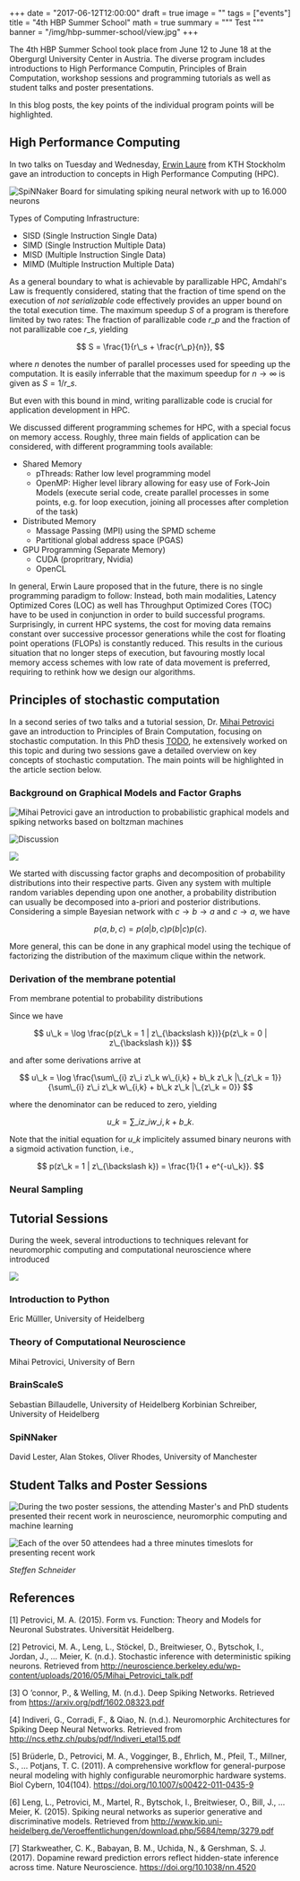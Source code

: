 +++
date = "2017-06-12T12:00:00"
draft = true
image = ""
tags = ["events"]
title = "4th HBP Summer School" 
math = true
summary = """
Test
"""
banner = "/img/hbp-summer-school/view.jpg"
+++

The 4th HBP Summer School took place from June 12 to June 18 at the Obergurgl University Center in Austria.
The diverse program includes introductions to High Performance Computin, Principles of Brain Computation,
workshop sessions and programming tutorials as well as student talks and poster presentations.

In this blog posts, the key points of the individual program points will be highlighted.

## High Performance Computing

In two talks on Tuesday and Wednesday, [Erwin Laure](todo) from KTH Stockholm gave an introduction to concepts in High Performance Computing (HPC).

![SpiNNaker Board for simulating spiking neural network with up to 16.000 neurons](/img/hbp-summer-school/spinnaker.jpg)

Types of Computing Infrastructure:

- SISD (Single Instruction Single Data)
- SIMD (Single Instruction Multiple Data)
- MISD (Multiple Instruction Single Data)
- MIMD (Multiple Instruction Multiple Data)

As a general boundary to what is achievable by parallizable HPC, Amdahl's Law is frequently considered, stating that the fraction of time spend on the execution of *not serializable* code effectively provides an upper bound on the total execution time.
The maximum speedup $S$ of a program is therefore limited by two rates:
The fraction of parallizable code $r\_p$ and the fraction of not parallizable coe $r\_s$, yielding

$$
S = \frac{1}{r\_s + \frac{r\_p}{n}},
$$

where $n$ denotes the number of parallel processes used for speeding up the computation.
It is easily inferrable that the maximum speedup for $n \to \infty$ is given as $S = 1 / r\_s$.

But even with this bound in mind, writing parallizable code is crucial for application development in HPC.

We discussed different programming schemes for HPC, with a special focus on memory access.
Roughly, three main fields of application can be considered, with different programming tools available:

- Shared Memory
    - pThreads: Rather low level programming model
    - OpenMP: Higher level library allowing for easy use of Fork-Join Models (execute serial code, create parallel processes in some points, e.g. for loop execution, joining all processes after completion of the task)
- Distributed Memory
    - Massage Passing (MPI) using the SPMD scheme
    - Partitional global address space (PGAS)
- GPU Programming (Separate Memory)
    - CUDA (propritrary, Nvidia)
    - OpenCL

In general, Erwin Laure proposed that in the future, there is no single programming paradigm to follow: Instead, both main modalities, Latency Optimized Cores (LOC) as well has Throughput Optimized Cores (TOC) have to be used in conjunction in order to build successful programs.
Surprisingly, in current HPC systems, the cost for moving data remains constant over successive processor generations while the cost for floating point operations (FLOPs) is constantly reduced.
This results in the curious situation that no longer steps of execution, but favouring mostly local memory access schemes with low rate of data movement is preferred, requiring to rethink how we design our algorithms.

## Principles of stochastic computation

In a second series of two talks and a tutorial session, Dr. [Mihai Petrovici]() gave an introduction to Principles of Brain Computation, focusing on stochastic computation.
In this PhD thesis [TODO](), he extensively worked on this topic and during two sessions gave a detailed overview on key concepts of stochastic computation.
The main points will be highlighted in the article section below.

### Background on Graphical Models and Factor Graphs

![Mihai Petrovici gave an introduction to probabilistic graphical models and spiking networks based on boltzman machines](/img/hbp-summer-school/talk-computing.jpg)

![Discussion](/img/hbp-summer-school/discuss.jpg)

![](/img/hbp-summer-school/outside.jpg)

We started with discussing factor graphs and decomposition of probability distributions into their respective parts.
Given any system with multiple random variables depending upon one another, a probability distribution can usually be decomposed into a-priori and posterior distributions.
Considering a simple Bayesian network with $c \to b \to a$ and $c \to a$, we have

$$
p(a,b,c) = p(a|b,c) p(b|c) p(c).
$$

More general, this can be done in any graphical model using the techique of factorizing the distribution of the maximum clique within the network.


### Derivation of the membrane potential 
From membrane potential to probability distributions

Since we have

$$
u\_k = \log \frac{p(z\_k = 1 | z\_{\backslash k})}{p(z\_k = 0 | z\_{\backslash k})}
$$

and after some derivations arrive at 

$$
u\_k = \log \frac{\sum\_{i} z\_i z\_k w\_{i,k} + b\_k z\_k |\_{z\_k = 1}}{\sum\_{i} z\_i z\_k w\_{i,k} + b\_k z\_k |\_{z\_k = 0}}
$$

where the denominator can be reduced to zero, yielding

$$
u\_k = \sum\_i z\_i w\_{i,k} + b\_k.
$$

Note that the initial equation for $u\_k$ implicitely assumed binary neurons with a sigmoid activation function, i.e.,

$$
p(z\_k = 1 | z\_{\backslash k}) = \frac{1}{1 + e^{-u\_k}}.
$$

### Neural Sampling


## Tutorial Sessions

During the week, several introductions to techniques relevant for neuromorphic computing and computational neuroscience where introduced

![](/img/hbp-summer-school/lecture.jpg)

### Introduction to Python

Eric Mülller, University of Heidelberg

### Theory of Computational Neuroscience

Mihai Petrovici, University of Bern

### BrainScaleS

Sebastian Billaudelle, University of Heidelberg
Korbinian Schreiber, University of Heidelberg

### SpiNNaker

David Lester, Alan Stokes, Oliver Rhodes, University of Manchester

## Student Talks and Poster Sessions

![During the two poster sessions, the attending Master's and PhD students presented their recent work in neuroscience, neuromorphic computing and machine learning](/img/hbp-summer-school/poster.jpg)

![Each of the over 50 attendees had a three minutes timeslots for presenting recent work](/img/hbp-summer-school/presentation.jpg)

*Steffen Schneider*


## References

[1] Petrovici, M. A. (2015). Form vs. Function: Theory and Models for Neuronal Substrates. Universität Heidelberg.

[2] Petrovici, M. A., Leng, L., Stöckel, D., Breitwieser, O., Bytschok, I., Jordan, J., … Meier, K. (n.d.). Stochastic inference with deterministic spiking neurons. Retrieved from http://neuroscience.berkeley.edu/wp-content/uploads/2016/05/Mihai_Petrovici_talk.pdf

[3] O ’connor, P., & Welling, M. (n.d.). Deep Spiking Networks. Retrieved from https://arxiv.org/pdf/1602.08323.pdf

[4] Indiveri, G., Corradi, F., & Qiao, N. (n.d.). Neuromorphic Architectures for Spiking Deep Neural Networks. Retrieved from http://ncs.ethz.ch/pubs/pdf/Indiveri_etal15.pdf

[5] Brüderle, D., Petrovici, M. A., Vogginger, B., Ehrlich, M., Pfeil, T., Millner, S., … Potjans, T. C. (2011). A comprehensive workflow for general-purpose neural modeling with highly configurable neuromorphic hardware systems. Biol Cybern, 104(104). https://doi.org/10.1007/s00422-011-0435-9

[6] Leng, L., Petrovici, M., Martel, R., Bytschok, I., Breitwieser, O., Bill, J., … Meier, K. (2015). Spiking neural networks as superior generative and discriminative models. Retrieved from http://www.kip.uni-heidelberg.de/Veroeffentlichungen/download.php/5684/temp/3279.pdf

[7] Starkweather, C. K., Babayan, B. M., Uchida, N., & Gershman, S. J. (2017). Dopamine reward prediction errors reflect hidden-state inference across time. Nature Neuroscience. https://doi.org/10.1038/nn.4520

